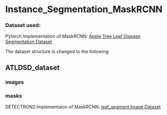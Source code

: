 # Instance_Segmentation_MaskRCNN

### Dataset used:

Pytorch Implementation of MaskRCNN:
[Apple Tree Leaf Disease Segmentation Dataset](https://www.scidb.cn/en/detail?dataSetId=0e1f57004db842f99668d82183afd578&dataSetType=personal)

The dataset structure is changed to the following:


## ATLDSD_dataset
### images
### masks

DETECTRON2 Implementaion of MaskRCNN:
[leaf_segment Image Dataset](https://universe.roboflow.com/fpt-vl85s/leaf_segment/dataset/2)


